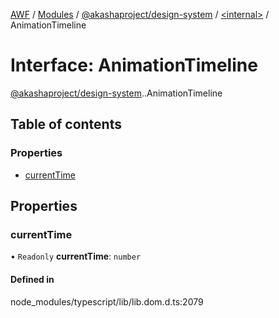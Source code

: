 [AWF](../README.md) / [Modules](../modules.md) / [@akashaproject/design-system](../modules/akashaproject_design_system.md) / [<internal\>](../modules/akashaproject_design_system._internal_.md) / AnimationTimeline

# Interface: AnimationTimeline

[@akashaproject/design-system](../modules/akashaproject_design_system.md).[<internal>](../modules/akashaproject_design_system._internal_.md).AnimationTimeline

## Table of contents

### Properties

- [currentTime](akashaproject_design_system._internal_.AnimationTimeline.md#currenttime)

## Properties

### currentTime

• `Readonly` **currentTime**: `number`

#### Defined in

node_modules/typescript/lib/lib.dom.d.ts:2079
